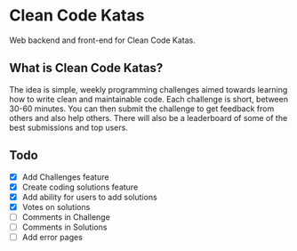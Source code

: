 # Clean Code Katas

Web backend and front-end for Clean Code Katas.

## What is Clean Code Katas?
The idea is simple, weekly programming challenges aimed towards learning how to write clean and maintainable code. Each challenge is short, between 30-60 minutes. You can then submit the challenge to get feedback from others and also help others. There will also be a leaderboard of some of the best submissions and top users.

## Todo
- [x] Add Challenges feature
- [x] Create coding solutions feature
- [x] Add ability for users to add solutions
- [x] Votes on solutions
- [ ] Comments in Challenge
- [ ] Comments in Solutions
- [ ] Add error pages

